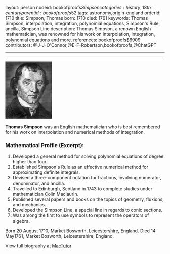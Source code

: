 layout: person
nodeid: bookofproofs$Simpson
categories: history,18th-century
parentid: bookofproofs$52
tags: astronomy,origin-england
orderid: 1710
title: Simpson, Thomas
born: 1710
died: 1761
keywords: Thomas Simpson, interpolation, integration, polynomial equations, Simpson's Rule, ancilla, Simpson Line
description: Thomas Simpson, a renown English mathematician, was renowned for his work on interpolation, integration, polynomial equations and more.
references: bookofproofs$6909
contributors: @J-J-O'Connor,@E-F-Robertson,bookofproofs,@ChatGPT

---



---

![Simpson.jpg](https://github.com/bookofproofs/bookofproofs.github.io/blob/main/_sources/_assets/images/portraits/Simpson.jpg?raw=true)

**Thomas Simpson** was an English mathematician who is best remembered for his work on interpolation and numerical methods of integration.

### Mathematical Profile (Excerpt):
1. Developed a general method for solving polynomial equations of degree higher than four. 
2. Established Simpson's Rule as an effective numerical method for approximating definite integrals. 
3. Devised a three-component notation for fractions, involving numerator, denominator, and ancilla. 
4. Travelled to Edinburgh, Scotland in 1743 to complete studies under mathematician Colin Maclaurin. 
5. Published several papers and books on the topics of geometry, fluxions, and mechanics. 
6. Developed the Simpson Line, a special line in regards to conic sections. 
7. Was among the first to use symbols to represent the operators of algebra.

Born 20 August 1710, Market Bosworth, Leicestershire, England. Died 14 May1761, Market Bosworth, Leicestershire, England.

View full biography at [MacTutor](https://mathshistory.st-andrews.ac.uk/Biographies/Simpson/)
